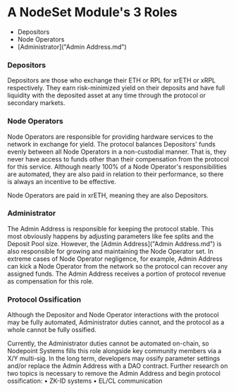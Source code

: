 # A NodeSet Module's 3 Roles
 - Depositors
 - Node Operators
 - [Administrator]("Admin Address.md")

### Depositors

Depositors are those who exchange their ETH or RPL for xrETH or xRPL respectively. They earn risk-minimized yield on their deposits and have full liquidity with the deposited asset at any time through the protocol or secondary markets.

### Node Operators

Node Operators are responsible for providing hardware services to the network in exchange for yield. The protocol balances Depositors' funds evenly between all Node Operators in a non-custodial manner. That is, they never have access to funds other than their compensation from the protocol for this service. Although nearly 100% of a Node Operator's responsibilities are automated, they are also paid in relation to their performance, so there is always an incentive to be effective.

Node Operators are paid in xrETH, meaning they are also Depositors.

### Administrator

The Admin Address is responsible for keeping the protocol stable. This most obviously happens by adjusting parameters like fee splits and the Deposit Pool size. However, the [Admin Address]("Admin Address.md") is also responsible for growing and maintaining the Node Operator set. In extreme cases of Node Operator negligence, for example, Admin Address can kick a Node Operator from the network so the protocol can recover any assigned funds. The Admin Address receives a portion of protocol revenue as compensation for this role.

### Protocol Ossification

Although the Depositor and Node Operator interactions with the protocol may be fully automated, Administrator duties cannot, and the protocol as a whole cannot be fully ossified.

Currently, the Administrator duties cannot be automated on-chain, so Nodepoint Systems fills this role alongside key community members via a X/Y multi-sig. In the long term, developers may ossify parameter settings and/or replace the Admin Address with a DAO contract. Further research on two topics is necessary to remove the Admin Address and begin protocol ossification:
 • ZK-ID systems
 • EL/CL communication
